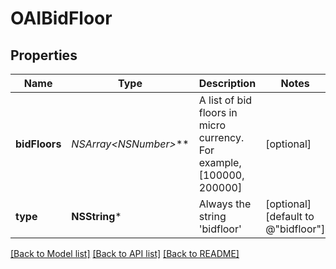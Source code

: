 # OAIBidFloor

## Properties
Name | Type | Description | Notes
------------ | ------------- | ------------- | -------------
**bidFloors** | **NSArray&lt;NSNumber*&gt;*** | A list of bid floors in micro currency. For example, [100000, 200000] | [optional] 
**type** | **NSString*** | Always the string &#39;bidfloor&#39; | [optional] [default to @"bidfloor"]

[[Back to Model list]](../README.md#documentation-for-models) [[Back to API list]](../README.md#documentation-for-api-endpoints) [[Back to README]](../README.md)


